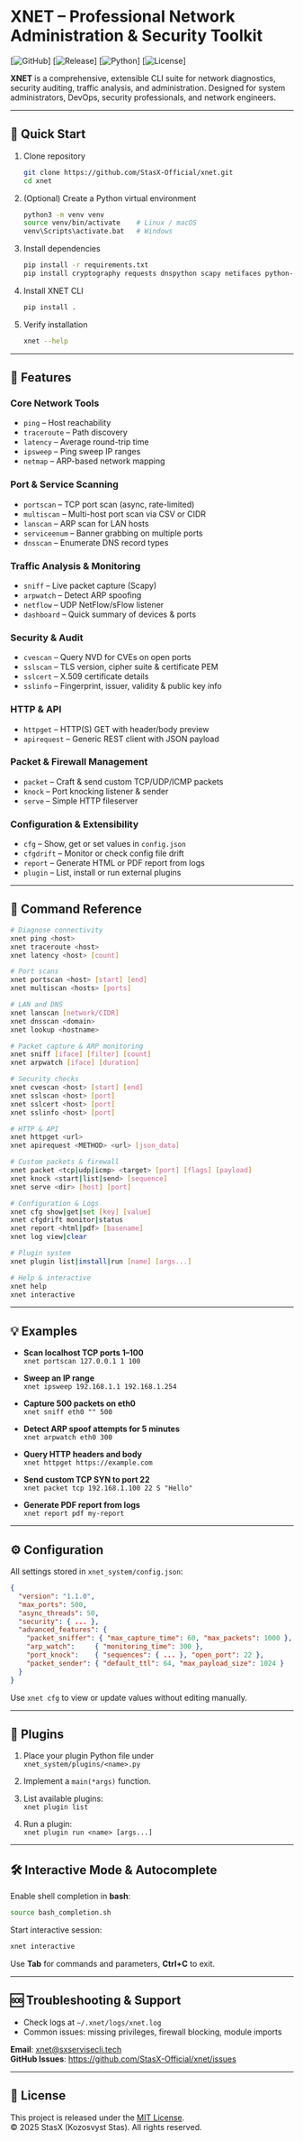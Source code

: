 <!-- Copyright (c) 2025 StasX (Kozosvyst Stas). All rights reserved. -->

# XNET – Professional Network Administration & Security Toolkit

[![GitHub](https://img.shields.io/badge/GitHub-StasX--Official/xnet-blue?logo=github)]
[![Release](https://img.shields.io/badge/release-1.1.0-green)]
[![Python](https://img.shields.io/badge/python-3.6%2B-blue?logo=python)]
[![License](https://img.shields.io/badge/license-MIT-blue)]

**XNET** is a comprehensive, extensible CLI suite for network diagnostics, security auditing, traffic analysis, and administration. Designed for system administrators, DevOps, security professionals, and network engineers.

---

## 🚀 Quick Start

1. Clone repository  
   ```bash
   git clone https://github.com/StasX-Official/xnet.git
   cd xnet
   ```

2. (Optional) Create a Python virtual environment  
   ```bash
   python3 -m venv venv
   source venv/bin/activate    # Linux / macOS
   venv\Scripts\activate.bat   # Windows
   ```

3. Install dependencies  
   ```bash
   pip install -r requirements.txt
   pip install cryptography requests dnspython scapy netifaces python-iptables graphviz weasyprint
   ```

4. Install XNET CLI  
   ```bash
   pip install .
   ```

5. Verify installation  
   ```bash
   xnet --help
   ```

---

## 🔧 Features

### Core Network Tools
- `ping` – Host reachability  
- `traceroute` – Path discovery  
- `latency` – Average round-trip time  
- `ipsweep` – Ping sweep IP ranges  
- `netmap` – ARP-based network mapping  

### Port & Service Scanning
- `portscan` – TCP port scan (async, rate-limited)  
- `multiscan` – Multi-host port scan via CSV or CIDR  
- `lanscan` – ARP scan for LAN hosts  
- `serviceenum` – Banner grabbing on multiple ports  
- `dnsscan` – Enumerate DNS record types  

### Traffic Analysis & Monitoring
- `sniff` – Live packet capture (Scapy)  
- `arpwatch` – Detect ARP spoofing  
- `netflow` – UDP NetFlow/sFlow listener  
- `dashboard` – Quick summary of devices & ports  

### Security & Audit
- `cvescan` – Query NVD for CVEs on open ports  
- `sslscan` – TLS version, cipher suite & certificate PEM  
- `sslcert` – X.509 certificate details  
- `sslinfo` – Fingerprint, issuer, validity & public key info  

### HTTP & API
- `httpget` – HTTP(S) GET with header/body preview  
- `apirequest` – Generic REST client with JSON payload  

### Packet & Firewall Management
- `packet` – Craft & send custom TCP/UDP/ICMP packets  
- `knock` – Port knocking listener & sender  
- `serve` – Simple HTTP fileserver  

### Configuration & Extensibility
- `cfg` – Show, get or set values in `config.json`  
- `cfgdrift` – Monitor or check config file drift  
- `report` – Generate HTML or PDF report from logs  
- `plugin` – List, install or run external plugins  

---

## 📖 Command Reference

```bash
# Diagnose connectivity
xnet ping <host>
xnet traceroute <host>
xnet latency <host> [count]

# Port scans
xnet portscan <host> [start] [end]
xnet multiscan <hosts> [ports]

# LAN and DNS
xnet lanscan [network/CIDR]
xnet dnsscan <domain>
xnet lookup <hostname>

# Packet capture & ARP monitoring
xnet sniff [iface] [filter] [count]
xnet arpwatch [iface] [duration]

# Security checks
xnet cvescan <host> [start] [end]
xnet sslscan <host> [port]
xnet sslcert <host> [port]
xnet sslinfo <host> [port]

# HTTP & API
xnet httpget <url>
xnet apirequest <METHOD> <url> [json_data]

# Custom packets & firewall
xnet packet <tcp|udp|icmp> <target> [port] [flags] [payload]
xnet knock <start|list|send> [sequence]
xnet serve <dir> [host] [port]

# Configuration & Logs
xnet cfg show|get|set [key] [value]
xnet cfgdrift monitor|status
xnet report <html|pdf> [basename]
xnet log view|clear

# Plugin system
xnet plugin list|install|run [name] [args...]

# Help & interactive
xnet help
xnet interactive
```

---

## 💡 Examples

- **Scan localhost TCP ports 1–100**  
  `xnet portscan 127.0.0.1 1 100`

- **Sweep an IP range**  
  `xnet ipsweep 192.168.1.1 192.168.1.254`

- **Capture 500 packets on eth0**  
  `xnet sniff eth0 "" 500`

- **Detect ARP spoof attempts for 5 minutes**  
  `xnet arpwatch eth0 300`

- **Query HTTP headers and body**  
  `xnet httpget https://example.com`

- **Send custom TCP SYN to port 22**  
  `xnet packet tcp 192.168.1.100 22 S "Hello"`

- **Generate PDF report from logs**  
  `xnet report pdf my-report`

---

## ⚙️ Configuration

All settings stored in `xnet_system/config.json`:

```json
{
  "version": "1.1.0",
  "max_ports": 500,
  "async_threads": 50,
  "security": { ... },
  "advanced_features": {
    "packet_sniffer": { "max_capture_time": 60, "max_packets": 1000 },
    "arp_watch":     { "monitoring_time": 300 },
    "port_knock":    { "sequences": { ... }, "open_port": 22 },
    "packet_sender": { "default_ttl": 64, "max_payload_size": 1024 }
  }
}
```

Use `xnet cfg` to view or update values without editing manually.

---

## 🧩 Plugins

1. Place your plugin Python file under  
   `xnet_system/plugins/<name>.py`

2. Implement a `main(*args)` function.

3. List available plugins:  
   `xnet plugin list`

4. Run a plugin:  
   `xnet plugin run <name> [args...]`

---

## 🛠 Interactive Mode & Autocomplete

Enable shell completion in **bash**:
```bash
source bash_completion.sh
```
Start interactive session:
```bash
xnet interactive
```
Use **Tab** for commands and parameters, **Ctrl+C** to exit.

---

## 🆘 Troubleshooting & Support

- Check logs at `~/.xnet/logs/xnet.log`
- Common issues: missing privileges, firewall blocking, module imports

**Email**: xnet@sxservisecli.tech  
**GitHub Issues**: https://github.com/StasX-Official/xnet/issues

---

## 📜 License

This project is released under the [MIT License](LICENSE).  
© 2025 StasX (Kozosvyst Stas). All rights reserved.
